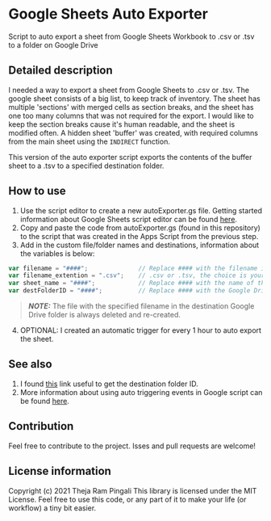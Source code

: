 # Google Sheets Auto Exporter
Script to auto export a sheet from Google Sheets Workbook to .csv or .tsv to a folder on Google Drive

## Detailed description
I needed a way to export a sheet from Google Sheets to .csv or .tsv. The google sheet consists of a big list, to keep track of inventory. The sheet has multiple 'sections' with merged cells as section breaks, and the sheet has one too many columns that was not required for the export. I would like to keep the section breaks cause it's human readable, and the sheet is modified often. A hidden sheet 'buffer' was created, with required columns from the main sheet using the `INDIRECT` function.

This version of the auto exporter script exports the contents of the buffer sheet to a .tsv to a specified destination folder.

## How to use
1. Use the script editor to create a new autoExporter.gs file. Getting started information about Google Sheets script editor can be found [here](https://zapier.com/learn/google-sheets/google-apps-script-tutorial/).
2. Copy and paste the code from autoExporter.gs (found in this repository) to the script that was created in the Apps Script from the previous step.
3. Add in the custom file/folder names and destinations, information about the variables is below:

```javascript
var filename = "####";              // Replace #### with the filename in destination folder to which data is exported to
var filename_extention = ".csv";    // .csv or .tsv, the choice is yours.
var sheet_name = "####";            // Replace #### with the name of the sheet to export to .csv or .tsv
var destFolderID = "####";          // Replace #### with the Google Drive folder ID
```

> **_NOTE:_**  The file with the specified filename in the destination Google Drive folder is always deleted and re-created.

4. OPTIONAL: I created an automatic trigger for every 1 hour to auto export the sheet.

## See also
1. I found [this](https://ploi.io/documentation/database/where-do-i-get-google-drive-folder-id) link useful to get the destination folder ID.
2. More information about using auto triggering events in Google script can be found [here](https://developers.google.com/apps-script/guides/triggers/installable).

## Contribution
Feel free to contribute to the project. Isses and pull requests are welcome!

## License information

Copyright (c) 2021 Theja Ram Pingali
This library is licensed under the MIT License. Feel free to use this code, or any part of it to make your life (or workflow) a tiny bit easier.

